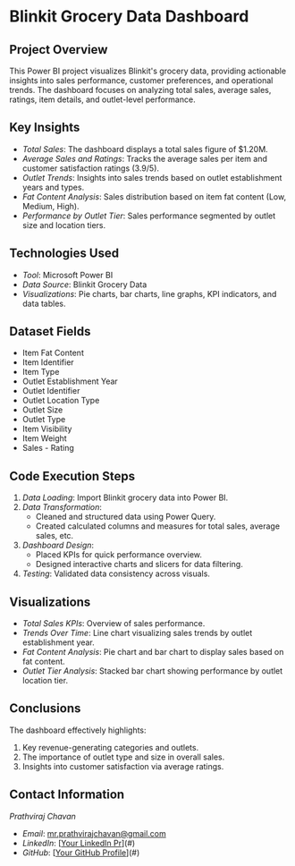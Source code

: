 # Blinkit Grocery Data Dashboard

## Project Overview
This Power BI project visualizes Blinkit's grocery data, providing actionable insights into sales performance, customer preferences, and operational trends. The dashboard focuses on analyzing total sales, average sales, ratings, item details, and outlet-level performance.

## Key Insights
- *Total Sales*: The dashboard displays a total sales figure of $1.20M.
- *Average Sales and Ratings*: Tracks the average sales per item and customer satisfaction ratings (3.9/5).
- *Outlet Trends*: Insights into sales trends based on outlet establishment years and types.
- *Fat Content Analysis*: Sales distribution based on item fat content (Low, Medium, High).
- *Performance by Outlet Tier*: Sales performance segmented by outlet size and location tiers.

## Technologies Used
- *Tool*: Microsoft Power BI
- *Data Source*: Blinkit Grocery Data
- *Visualizations*: Pie charts, bar charts, line graphs, KPI indicators, and data tables.

## Dataset Fields
- Item Fat Content
- Item Identifier
- Item Type
- Outlet Establishment Year
- Outlet Identifier
- Outlet Location Type
- Outlet Size
- Outlet Type
- Item Visibility
- Item Weight
- Sales
- Rating

## Code Execution Steps
1. *Data Loading*: Import Blinkit grocery data into Power BI.
2. *Data Transformation*:
   - Cleaned and structured data using Power Query.
   - Created calculated columns and measures for total sales, average sales, etc.
3. *Dashboard Design*:
   - Placed KPIs for quick performance overview.
   - Designed interactive charts and slicers for data filtering.
4. *Testing*: Validated data consistency across visuals.

## Visualizations
- *Total Sales KPIs*: Overview of sales performance.
- *Trends Over Time*: Line chart visualizing sales trends by outlet establishment year.
- *Fat Content Analysis*: Pie chart and bar chart to display sales based on fat content.
- *Outlet Tier Analysis*: Stacked bar chart showing performance by outlet location tier.

## Conclusions
The dashboard effectively highlights:
1. Key revenue-generating categories and outlets.
2. The importance of outlet type and size in overall sales.
3. Insights into customer satisfaction via average ratings.

## Contact Information
*Prathviraj Chavan*  
- *Email*: [mr.prathvirajchavan@gmail.com](mailto:mr.prathvirajchavan@gmail.com)  
- *LinkedIn*: [[Your LinkedIn Pr](http://linkedin.com/in/prathvirajchavan)](#)  
- *GitHub*: [[Your GitHub Profile](https://github.com/prathvichavan)](#)
